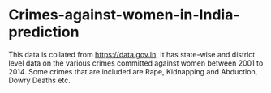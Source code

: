 # Crimes-against-women-in-India-prediction
This data is collated from https://data.gov.in. It has state-wise and district level data on the various crimes committed against women between 2001 to 2014. Some crimes that are included are Rape, Kidnapping and Abduction, Dowry Deaths etc.
